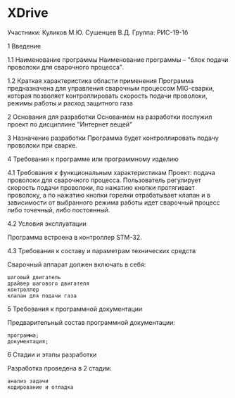 # XDrive
Участники: Куликов М.Ю. Сушенцев В.Д. Группа: РИС-19-1б

1 Введение

1.1 Наименование программы
Наименование программы – "блок подачи проволоки для сварочного процесса".

1.2 Краткая характеристика области применения
Программа предназначена для управления сварочным процессом MIG-сварки, которая позволяет контроллировать скорость подачи проволоки, режимы работы и расход защитного газа

2 Основания для разработки
Основанием на разработки послужил проект по дисциплине "Интернет вещей"

3 Назначение разработки
Программа будет контроллировать подачу проволоки при сварке.

4 Требования к программе или программному изделию

4.1 Требования к функциональным характеристикам
Проект: подача проволоки для сварочного процесса. Пользователь регулирует скорость подачи проволоки, по нажатию кнопки протягивает проволоку, а по нажатию кнопки горелки отрабатывает клапан и в зависимости от выбранного режима работы идет сварочный процесс либо точечный, либо постоянный.

4.2 Условия эксплуатации

Программа встроена в контроллер STM-32.

4.3 Требования к составу и параметрам технических средств

Сварочный аппарат должен включать в себя:

    шаговый двигатель
    драйвер шагового двигателя
    контроллер
    клапан для подачи газа

5 Требования к программной документации

Предварительный состав программной документации:

    программа;
    документация;

6 Стадии и этапы разработки

Разработка проведена в 2 стадии:

    анализ задачи
    кодирование и отладка
